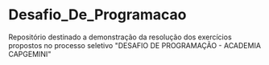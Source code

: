 # Desafio_De_Programacao
Repositório destinado a demonstração da resolução dos exercícios propostos no processo seletivo "DESAFIO DE PROGRAMAÇÃO - ACADEMIA CAPGEMINI"
